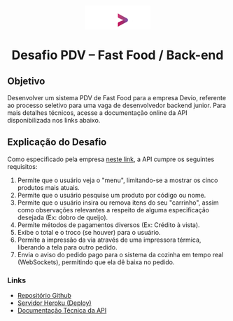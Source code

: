 <p align="center">
  <img src="https://github.com/deviobr/code-patterns/blob/main/images/devio.webp?raw=true" />
</p>

<h1 align="center">Desafio PDV – Fast Food / Back-end</h1>

## Objetivo 
Desenvolver um sistema PDV de Fast Food para a empresa Devio, referente ao processo seletivo para uma vaga de 
desenvolvedor backend junior. Para mais detalhes técnicos, acesse a documentação online da API disponibilizada nos links abaixo. 

## Explicação do Desafio 
Como especificado pela empresa [neste link](https://github.com/deviobr/challenges/blob/main/challenge-backend.md), a API cumpre os seguintes requisitos:

1. Permite que o usuário veja o "menu", limitando-se a mostrar os cinco produtos mais atuais.
2. Permite que o usuário pesquise um produto por código ou nome.
3. Permite que o usuário insira ou remova itens do seu "carrinho", assim como observações relevantes a respeito de
alguma especificação desejada (Ex: dobro de queijo).
4. Permite métodos de pagamentos diversos (Ex: Crédito à vista).
5. Exibe o total e o troco (se houver) para o usuário.
6. Permite a impressão da via através de uma impressora térmica, liberando a tela para outro pedido.
7. Envia o aviso do pedido pago para o sistema da cozinha em tempo real (WebSockets), permitindo que ela dê baixa
no pedido. 

### Links 
- [Repositório Github](https://github.com/StaticDreamstate/pvdfastfood)
- [Servidor Heroku (Deploy)](https://pvd-fastfood.herokuapp.com/)
- [Documentação Técnica da API](https://app.swaggerhub.com/apis-docs/YURINATTAND/pvd-fast_food_api_devio/1.0.0)
